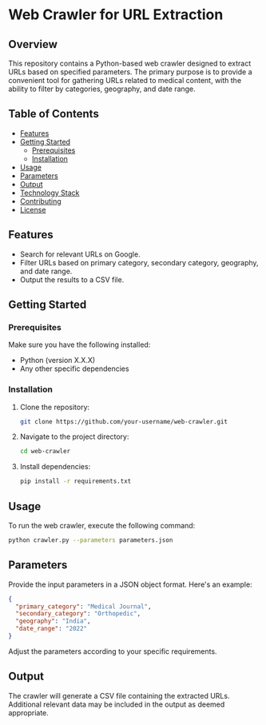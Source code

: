 # Web Crawler for URL Extraction

## Overview

This repository contains a Python-based web crawler designed to extract URLs based on specified parameters. The primary purpose is to provide a convenient tool for gathering URLs related to medical content, with the ability to filter by categories, geography, and date range.

## Table of Contents

- [Features](#features)
- [Getting Started](#getting-started)
  - [Prerequisites](#prerequisites)
  - [Installation](#installation)
- [Usage](#usage)
- [Parameters](#parameters)
- [Output](#output)
- [Technology Stack](#technology-stack)
- [Contributing](#contributing)
- [License](#license)

## Features

- Search for relevant URLs on Google.
- Filter URLs based on primary category, secondary category, geography, and date range.
- Output the results to a CSV file.

## Getting Started

### Prerequisites

Make sure you have the following installed:

- Python (version X.X.X)
- Any other specific dependencies

### Installation

1. Clone the repository:

   ```bash
   git clone https://github.com/your-username/web-crawler.git
   ```
2. Navigate to the project directory:

    ```bash
    cd web-crawler
    ```
3. Install dependencies:
    ```bash
    pip install -r requirements.txt
    ```
## Usage
To run the web crawler, execute the following command:

```bash
python crawler.py --parameters parameters.json
```
## Parameters
Provide the input parameters in a JSON object format. Here's an example:

```json
{
  "primary_category": "Medical Journal",
  "secondary_category": "Orthopedic",
  "geography": "India",
  "date_range": "2022"
}
```
Adjust the parameters according to your specific requirements.

## Output
The crawler will generate a CSV file containing the extracted URLs. Additional relevant data may be included in the output as deemed appropriate.